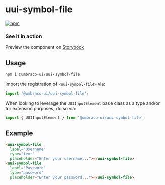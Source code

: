 # uui-symbol-file

[![npm](https://img.shields.io/npm/v/@umbraco-ui/uui-symbol-file?logoColor=%231B264F)](https://www.npmjs.com/package/@umbraco-ui/uui-symbol-file)

### See it in action

Preview the component on [Storybook](https://uui.umbraco.com/?path=/docs/uui-symbol-file--docs)

## Usage

```zsh
npm i @umbraco-ui/uui-symbol-file
```

Import the registration of `<uui-symbol-file>` via:

```javascript
import '@umbraco-ui/uui-symbol-file';
```

When looking to leverage the `UUIInputElement` base class as a type and/or for extension purposes, do so via:

```javascript
import { UUIInputElement } from '@umbraco-ui/uui-symbol-file';
```

## Example

```html
<uui-symbol-file
  label="Username"
  type="text"
  placeholder="Enter your username..."></uui-symbol-file>
<uui-symbol-file
  label="Password"
  type="password"
  placeholder="Enter your password..."></uui-symbol-file>
```
